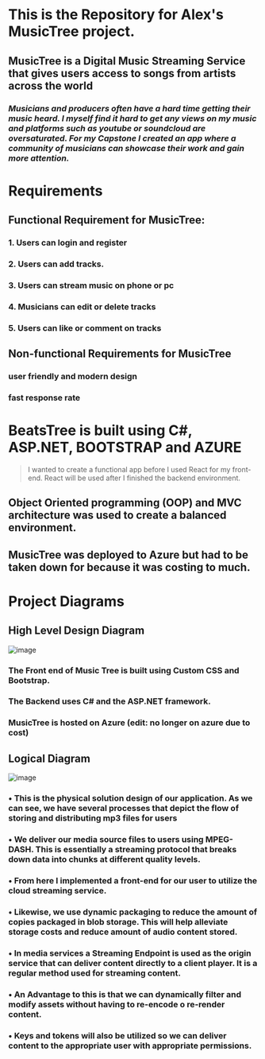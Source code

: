 # This is the Repository for Alex's MusicTree project.

## MusicTree is a Digital Music Streaming Service that gives users access to songs from artists across the world

### *Musicians and producers often have a hard time getting their music heard. I myself find it hard to get any views on my music and platforms such as youtube or soundcloud are oversaturated. For my Capstone I created an app where a community of musicians can showcase their work and gain more attention.*  


# Requirements
## Functional Requirement for MusicTree:

### 1. Users can login and register

### 2. Users can add tracks.

### 3. Users can stream music on phone or pc

### 4. Musicians can edit or delete tracks

### 5. Users can like or comment on tracks

## Non-functional Requirements for MusicTree

### user friendly and modern design

### fast response rate

# BeatsTree is built using C#, ASP.NET, BOOTSTRAP and AZURE

> I wanted to create a functional app before I used React for my front-end. React will be used after I finished the backend environment.

## Object Oriented programming (OOP) and MVC architecture was used to create a balanced environment.

## MusicTree was deployed to Azure but had to be taken down for because it was costing to much.

# Project Diagrams

## High Level Design Diagram
![image](https://github.com/alexwinter443/MusicTree/assets/59127575/e909c7cb-b344-4b99-aac0-ed424ababd7b)

### The Front end of Music Tree is built using Custom CSS and Bootstrap.

### The Backend uses C# and the ASP.NET framework.

### MusicTree is hosted on Azure (edit: no longer on azure due to cost)

## Logical Diagram

![image](https://github.com/alexwinter443/MusicTree/assets/59127575/8f9c37a8-5f46-4d17-9b0c-6ed819abdfbe)

### •	This is the physical solution design of our application. As we can see, we have several processes that depict the flow of storing and distributing mp3 files for users 
### •	We deliver our media source files to users using MPEG-DASH. This is essentially a streaming protocol that breaks down data into chunks at different quality levels. 
### •	From here I implemented a front-end for our user to utilize the cloud streaming service. 
### •	Likewise, we use dynamic packaging to reduce the amount of copies packaged in blob storage. This will help alleviate storage costs and reduce amount of audio content stored.
### •	In media services a Streaming Endpoint is used as the origin service that can deliver content directly to a client player. It is a regular method used for streaming content.
### •	An Advantage to this is that we can dynamically filter and modify assets without having to re-encode o re-render content.
### •	Keys and tokens will also be utilized so we can deliver content to the appropriate user with appropriate permissions.












